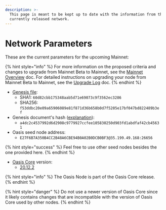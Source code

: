 ```yaml
---
description: >-
  This page is meant to be kept up to date with the information from the
  currently released network.
---
```


# Network Parameters

These are the current parameters for the upcoming Mainnet:

{% hint style="info" %}
For more information on the proposed criteria and changes to upgrade from Mainnet Beta to Mainnet, see the [Mainnet Overview](../mainnet/mainnet.md) doc. For detailed instructions on upgrading your node from Mainnet Beta to Mainnet, see the [Upgrade Log](../run-a-node/upgrade-log.md#2020-11-18-16-00-utc-mainnet-upcoming) doc.
{% endhint %}

* [Genesis file](https://github.com/oasisprotocol/mainnet-artifacts/releases/download/2020-11-18/genesis.json):
  * SHA1: `60d82cbb175348aab5d71e69073c9f3562ec3286`
  * SHA256: `f53ddbc20e09a65906089e81f871d36b658b0d7f5205e17bf047bd822489b3ef`
* Genesis document's hash \([explanation](../mainnet/genesis-file.md#genesis-file-vs-genesis-document)\):
  * `a4dc2c4537992d6d2908c9779927ccfee105830250d903fd1abdfaf42cb45631`
* Oasis seed node address:
  * `E27F6B7A350B4CC2B48A6CBE94B0A02B0DCB0BF3@35.199.49.168:26656`

{% hint style="success" %}
Feel free to use other seed nodes besides the one provided here.
{% endhint %}

* [Oasis Core](https://github.com/oasisprotocol/oasis-core) version:
  * [20.12.2](https://github.com/oasisprotocol/oasis-core/releases/tag/v20.12.2)

{% hint style="info" %}
The Oasis Node is part of the Oasis Core release.
{% endhint %}

{% hint style="danger" %}
Do not use a newer version of Oasis Core since it likely contains changes that are incompatible with the version of Oasis Core used by other nodes.
{% endhint %}

